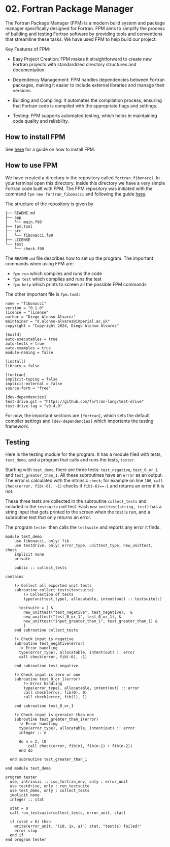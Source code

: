 # 02. Fortran Package Manager

The Fortran Package Manager (FPM) is a modern build system and package manager specifically designed for Fortran. 
FPM aims to simplify the process of building and testing Fortran software by providing tools and conventions that streamline these tasks.
We have used FPM to help build our project.

Key Features of FPM:
  - Easy Project Creation: FPM makes it straightforward to create new Fortran projects with standardized directory structures and documentation.

  - Dependency Management: FPM handles dependencies between Fortran packages, making it easier to include external libraries and manage their versions.

  - Building and Compiling: It automates the compilation process, ensuring that Fortran code is compiled with the appropriate flags and settings.

  - Testing: FPM supports automated testing, which helps in maintaining code quality and reliability.


## How to install FPM

See [here](https://fpm.fortran-lang.org/install/index.html) for a guide on how to install FPM. 

## How to use FPM

We have created a directory in the repository called `fortran_fibonacci`. In your terminal open this directory. Inside this directory we have a very simple Fortran code built with FPM. The FPM repository was initiated with the command `fpm new fortran_fibonacci` and following the guide [here](https://fpm.fortran-lang.org/tutorial/hello-fpm.html).

The structure of the repository is given by
```
├── README.md
├── app
│   └── main.f90
├── fpm.toml
├── src
│   └── fibonacci.f90
├── LICENSE
└── test
    └── check.f90
```
The `README.md` file describes how to set up the program.
The important commands when using FPM are: 
  - `fpm run` which compiles and runs the code
  - `fpm test` which complies and runs the test
  - `fpm help` which prints to screen all the possible FPM commands

The other important file is `fpm.toml`:
```
name = "fibonacci"
version = "0.1.0"
license = "license"
author = "Diego Alonso Álvarez"
maintainer = "d.alonso-alvarez@imperial.ac.uk"
copyright = "Copyright 2024, Diego Alonso Álvarez"

[build]
auto-executables = true
auto-tests = true
auto-examples = true
module-naming = false

[install]
library = false

[fortran]
implicit-typing = false
implicit-external = false
source-form = "free"

[dev-dependencies]
test-drive.git = "https://github.com/fortran-lang/test-drive"
test-drive.tag = "v0.4.0"
```

For now, the important sections are `[fortran]`, which sets the default compiler settings and `[dev-dependencies]` which importants the testing framework.


## Testing

Here is the testing module for the program. It has a module filed with tests, `test_demo`, and a program that calls and runs the tests, `tester`.

Starting with `test_demo`, there are three tests: `test_negative`, `test_0_or_1` and `test_greater_than_1`. All these subroutines have an `error` as an output. The error is calculated with the intrinsic `check`; for example on line `106`, `call check(error, fib(-6), -1)` checks if `fib(-6)==-1` and returns an error if it is not.

These three tests are collected in the subroutine `collect_tests` and included in the `testsuite` unit test. Each `new_unittest(string, test)` has a string input that gets printed to the screen when the test is run, and a subroutine test that only returns an error. 

The program `tester` then calls the `testsuite` and reports any error it finds. 


```
module test_demo
    use fibonacci, only: fib
    use testdrive, only: error_type, unittest_type, new_unittest, check
    implicit none
    private

    public :: collect_tests

contains

    !> Collect all exported unit tests
    subroutine collect_tests(testsuite)
        !> Collection of tests
        type(unittest_type), allocatable, intent(out) :: testsuite(:)

      testsuite = [ &
        new_unittest("test_negative", test_negative),  &
        new_unittest("test_0_or_1", test_0_or_1), &
        new_unittest("input_greater_than_1", test_greater_than_1) &
        ]
    end subroutine collect_tests

    !> Check input is negative
    subroutine test_negative(error)
      !> Error handling
      type(error_type), allocatable, intent(out) :: error
      call check(error, fib(-6), -1)

    end subroutine test_negative

    !> Check input is zero or one
    subroutine test_0_or_1(error)
        !> Error handling
        type(error_type), allocatable, intent(out) :: error
        call check(error, fib(0), 0)
        call check(error, fib(1), 1)

    end subroutine test_0_or_1

    !> Check input is grerater than one
    subroutine test_greater_than_1(error)
      !> Error handling
      type(error_type), allocatable, intent(out) :: error
      integer :: n

      do n = 2, 10
          call check(error, fib(n), fib(n-1) + fib(n-2))
      end do

  end subroutine test_greater_than_1

end module test_demo

program tester
  use, intrinsic :: iso_fortran_env, only : error_unit
  use testdrive, only : run_testsuite
  use test_demo, only : collect_tests
  implicit none
  integer :: stat

  stat = 0
  call run_testsuite(collect_tests, error_unit, stat)

  if (stat > 0) then
    write(error_unit, '(i0, 1x, a)') stat, "test(s) failed!"
    error stop
  end if
end program tester
```







